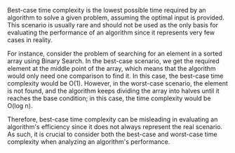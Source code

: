 

Best-case time complexity is the lowest possible time required by an algorithm to solve a given problem, assuming the optimal input is provided. This scenario is usually rare and should not be used as the only basis for evaluating the performance of an algorithm since it represents very few cases in reality. 

For instance, consider the problem of searching for an element in a sorted array using Binary Search. In the best-case scenario, we get the required element at the middle point of the array, which means that the algorithm would only need one comparison to find it. In this case, the best-case time complexity would be O(1). However, in the worst-case scenario, the element is not found, and the algorithm keeps dividing the array into halves until it reaches the base condition; in this case, the time complexity would be O(log n). 

Therefore, best-case time complexity can be misleading in evaluating an algorithm's efficiency since it does not always represent the real scenario. As such, it is crucial to consider both the best-case and worst-case time complexity when analyzing an algorithm's performance.
